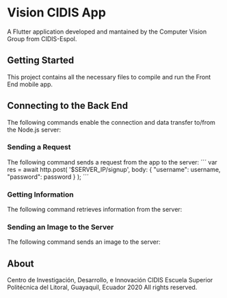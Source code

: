 # Vision CIDIS App

A Flutter application developed and mantained by the Computer Vision Group from CIDIS-Espol.

## Getting Started

This project contains all the necessary files to compile and run the Front End mobile app.

## Connecting to the Back End
The following commands enable the connection and data transfer to/from the Node.js server:

### Sending a Request
The following command sends a request from the app to the server:
´´´
var res = await http.post(
        '$SERVER_IP/signup',
        body: {
          "username": username,
          "password": password
        }
    );
´´´

### Getting Information
The following command retrieves information from the server:


### Sending an Image to the Server
The following command sends an image to the server:


## About
Centro de Investigación, Desarrollo, e Innovación CIDIS
Escuela Superior Politécnica del Litoral, Guayaquil, Ecuador
2020 All rights reserved.
